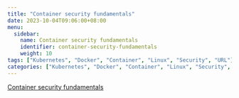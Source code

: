 ```yaml
---
title: "Container security fundamentals"
date: 2023-10-04T09:06:00+08:00
menu:
  sidebar:
    name: Container security fundamentals
    identifier: container-security-fundamentals
    weight: 10
tags: ["Kubernetes", "Docker", "Container", "Linux", "Security", "URL"]
categories: ["Kubernetes", "Docker", "Container", "Linux", "Security", "URL"]
---
```


[Container security fundamentals](https://securitylabs.datadoghq.com/articles/?s=container%20security%20fundamentals)
